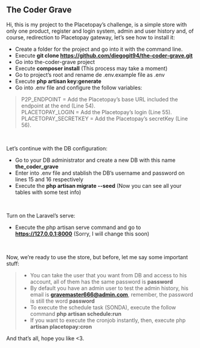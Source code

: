 ## The Coder Grave

Hi, this is my project to the Placetopay’s challenge, is a simple store with only one product, register and login system, admin and user history and, of course, redirection to Placetopay gateway, let’s see how to install it:

- Create a folder for the project and go into it with the command line.
- Execute **git clone https://github.com/diegogit94/the-coder-grave.git**
- Go into the-coder-grave project
- Execute **composer install** (This process may take a moment)
- Go to project’s root and rename de .env.example file as .env
- Execute **php artisan key:generate**
- Go into .env file and configure the follow variables:

>P2P_ENDPOINT = Add the Placetopay’s base URL included the endpoint at the end (Line 54). <br>
>PLACETOPAY_LOGIN = Add the Placetopay’s login (Line 55). <br>
>PLACETOPAY_SECRETKEY = Add the Placetopay’s secretKey (Line 56).

<br>

Let’s continue with the DB configuration:

- Go to your DB administrator and create a new DB with this name **the_coder_grave**
- Enter into .env file and stablish the DB’s username and password on lines 15 and 16 respectively
- Execute the **php artisan migrate --seed** (Now you can see all your tables with some test info)

<br>

Turn on the Laravel’s serve:

- Execute the php artisan serve command and go to **https://127.0.0.1:8000** (Sorry, I will change this soon)

<br>

Now, we’re ready to use the store, but before, let me say some important stuff:

>- You can take the user that you want from DB and access to his account, all of them has the same password is **password**
>- By default you have an admin user to test the admin history, his email is **gravemaster666@admin.com**, remember, the password is still the word **password**
>- To execute the schedule task (SONDA), execute the follow command **php artisan schedule:run**
>- If you want to execute the cronjob instantly, then, execute php **artisan placetopay:cron**

And that’s all, hope you like <3.
